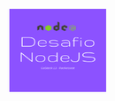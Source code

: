 <p align="center">
  <img src="./src/assets/images/desafio_nodejs.png" height="150" width="175" alt="Desafio NodeJS GoStack13" />
</p>